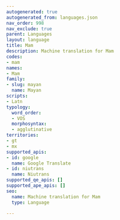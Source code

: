```yaml
---
autogenerated: true
autogenerated_from: languages.json
nav_order: 998
nav_exclude: true
parent: Languages
layout: language
title: Mam
description: Machine translation for Mam
codes:
- mam
names:
- Mam
family:
- slug: mayan
  name: Mayan
scripts:
- Latn
typology:
  word_order:
  - VOS
  morphosyntax:
  - agglutinative
territories:
- gt
- mx
supported_apis:
- id: google
  name: Google Translate
- id: niutrans
  name: Niutrans
supported_qe_apis: []
supported_ape_apis: []
seo:
  name: Machine translation for Mam
  type: Language

---
```


